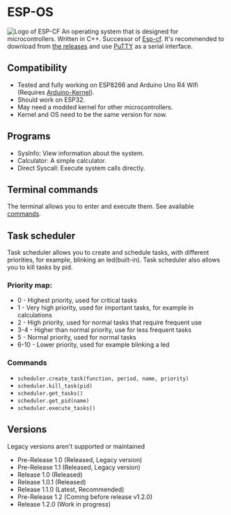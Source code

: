 # ESP-OS
![Logo of ESP-CF](https://github.com/Pepe-57/esp-os/blob/main/esp-os_logo.jpeg)
An operating system that is designed for microcontrollers. Written in C++. Successor of [Esp-cf](https://github.com/Pepe-57/esp-cf). It's recommended to download from [the releases](https://github.com/Pepe-57/esp-os/releases) and use [PuTTY](https://www.putty.org/) as a serial interface.
## Compatibility
- Tested and fully working on ESP8266 and Arduino Uno R4 Wifi (Requires [Arduino-Kernel](https://github.com/Pepe-57/esp-os/releases/tag/v1.0-arduino)).
- Should work on ESP32.
- May need a modded kernel for other microcontrollers.
- Kernel and OS need to be the same version for now.
## Programs
- SysInfo: View information about the system.
- Calculator: A simple calculator.
- Direct Syscall: Execute system calls directly.
## Terminal commands
The terminal allows you to enter and execute them. See available [commands](https://github.com/Pepe-57/esp-os/blob/main/commands.txt).
## Task scheduler
Task scheduler allows you to create and schedule tasks, with different priorities, for example, blinking an led(built-in). Task scheduler also allows you to kill tasks by pid. 
### Priority map:
- 0 - Highest priority, used for critical tasks
- 1 - Very high priority, used for important tasks, for example in calculations
- 2 - High priority, used for normal tasks that require frequent use
- 3-4 - Higher than normal priority, use for less frequent tasks
- 5 - Normal priority, used for normal tasks
- 6-10 - Lower priority, used for example blinking a led
### Commands
- ``scheduler.create_task(function, period, name, priority)``
- ``scheduler.kill_task(pid)``
- ``scheduler.get_tasks()``
- ``scheduler.get_pid(name)``
- ``scheduler.execute_tasks()``
## Versions
Legacy versions aren't supported or maintained
- Pre-Release 1.0 (Released, Legacy version)
- Pre-Release 1.1 (Released, Legacy version)
- Release 1.0 (Released)
- Release 1.0.1 (Released)
- Release 1.1.0 (Latest, Recommended)
- Pre-Release 1.2 (Coming before release v1.2.0)
- Release 1.2.0 (Work in progress)
